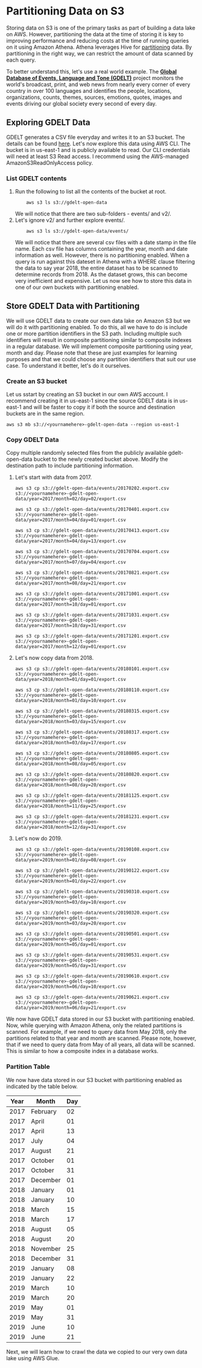 # Partitioning Data on S3

Storing data on S3 is one of the primary tasks as part of building a data lake on AWS. However, partitioning the data at the time of storing it is key to improving performance and reducing costs at the time of running queries on it using Amazon Athena. Athena leverages Hive for [partitioning](https://cwiki.apache.org/confluence/display/Hive/LanguageManual+DDL#LanguageManualDDL-AlterPartition) data. By partitioning in the right way, we can restrict the amount of data scanned by each query.

To better understand this, let's use a real world example. The [**Global Database of Events, Language and Tone (GDELT)**](https://www.gdeltproject.org/) project monitors the world's broadcast, print, and web news from nearly every corner of every country in over 100 languages and identifies the people, locations, organizations, counts, themes, sources, emotions, quotes, images and events driving our global society every second of every day.

## Exploring GDELT Data

GDELT generates a CSV file everyday and writes it to an S3 bucket. The details can be found [here](https://registry.opendata.aws/gdelt/). Let's now explore this data using AWS CLI. The bucket is in us-east-1 and is publicly available to read. Our CLI credentials will need at least S3 Read access. I recommend using the AWS-managed AmazonS3ReadOnlyAccess policy.

### List GDELT contents
1. Run the following to list all the contents of the bucket at root.
    ```
        aws s3 ls s3://gdelt-open-data
    ```
    We will notice that there are two sub-folders - events/ and v2/.
1. Let's ignore v2/ and further explore events/.
    ```
        aws s3 ls s3://gdelt-open-data/events/
    ```
    We will notice that there are several csv files with a date stamp in the file name. Each csv file has columns containing the year, month and date information as well. However, there is no partitioning enabled. When a query is run against this dateset in Athena with a WHERE clause filtering the data to say year 2018, the entire dataset has to be scanned to determine records from 2018. As the dataset grows, this can become very inefficient and expensive. Let us now see how to store this data in one of our own buckets with partitioning enabled.


## Store GDELT Data with Partitioning

We will use GDELT data to create our own data lake on Amazon S3 but we will do it with partitioning enabled. To do this, all we have to do is include one or more partition identifiers in the S3 path. Including multiple such identifiers will result in composite partitioning similar to composite indexes in a regular database. We will implement composite partitioning using year, month and day. Please note that these are just examples for learning purposes and that we could choose any partition identifiers that suit our use case. To understand it better, let's do it ourselves.

### Create an S3 bucket
Let us sstart by creating an S3 bucket in our own AWS account. I recommend creating it in us-east-1 since the source GDELT data is in us-east-1 and will be faster to copy it if both the source and destination buckets are in the same region.
```
aws s3 mb s3://<yournamehere>-gdelt-open-data --region us-east-1
```
### Copy GDELT Data
Copy multiple randomly selected files from the publicly available gdelt-open-data bucket to the newly created bucket above. Modify the destination path to include partitioning information.

1. Let's start with data from 2017.
    ```
    aws s3 cp s3://gdelt-open-data/events/20170202.export.csv s3://<yournamehere>-gdelt-open-data/year=2017/month=02/day=02/export.csv
    ```
    ```
    aws s3 cp s3://gdelt-open-data/events/20170401.export.csv s3://<yournamehere>-gdelt-open-data/year=2017/month=04/day=01/export.csv
    ```
    ```
    aws s3 cp s3://gdelt-open-data/events/20170413.export.csv s3://<yournamehere>-gdelt-open-data/year=2017/month=04/day=13/export.csv
    ```
    ```
    aws s3 cp s3://gdelt-open-data/events/20170704.export.csv s3://<yournamehere>-gdelt-open-data/year=2017/month=07/day=04/export.csv
    ```
    ```
    aws s3 cp s3://gdelt-open-data/events/20170821.export.csv s3://<yournamehere>-gdelt-open-data/year=2017/month=08/day=21/export.csv
    ```
    ```
    aws s3 cp s3://gdelt-open-data/events/20171001.export.csv s3://<yournamehere>-gdelt-open-data/year=2017/month=10/day=01/export.csv
    ```
    ```
    aws s3 cp s3://gdelt-open-data/events/20171031.export.csv s3://<yournamehere>-gdelt-open-data/year=2017/month=10/day=31/export.csv
    ```
    ```
    aws s3 cp s3://gdelt-open-data/events/20171201.export.csv s3://<yournamehere>-gdelt-open-data/year=2017/month=12/day=01/export.csv
    ```
1. Let's now copy data from 2018.
    ```
    aws s3 cp s3://gdelt-open-data/events/20180101.export.csv s3://<yournamehere>-gdelt-open-data/year=2018/month=01/day=01/export.csv
    ```
    ```
    aws s3 cp s3://gdelt-open-data/events/20180110.export.csv s3://<yournamehere>-gdelt-open-data/year=2018/month=01/day=10/export.csv
    ```
    ```
    aws s3 cp s3://gdelt-open-data/events/20180315.export.csv s3://<yournamehere>-gdelt-open-data/year=2018/month=03/day=15/export.csv
    ```
    ```
    aws s3 cp s3://gdelt-open-data/events/20180317.export.csv s3://<yournamehere>-gdelt-open-data/year=2018/month=03/day=17/export.csv
    ```
    ```
    aws s3 cp s3://gdelt-open-data/events/20180805.export.csv s3://<yournamehere>-gdelt-open-data/year=2018/month=08/day=05/export.csv
    ```
    ```
    aws s3 cp s3://gdelt-open-data/events/20180820.export.csv s3://<yournamehere>-gdelt-open-data/year=2018/month=08/day=20/export.csv
    ```
    ```
    aws s3 cp s3://gdelt-open-data/events/20181125.export.csv s3://<yournamehere>-gdelt-open-data/year=2018/month=11/day=25/export.csv
    ```
    ```
    aws s3 cp s3://gdelt-open-data/events/20181231.export.csv s3://<yournamehere>-gdelt-open-data/year=2018/month=12/day=31/export.csv
    ```
1. Let's now do 2019.
    ```
    aws s3 cp s3://gdelt-open-data/events/20190108.export.csv s3://<yournamehere>-gdelt-open-data/year=2019/month=01/day=08/export.csv
    ```
    ```
    aws s3 cp s3://gdelt-open-data/events/20190122.export.csv s3://<yournamehere>-gdelt-open-data/year=2019/month=01/day=22/export.csv
    ```
    ```
    aws s3 cp s3://gdelt-open-data/events/20190310.export.csv s3://<yournamehere>-gdelt-open-data/year=2019/month=03/day=10/export.csv
    ```
    ```
    aws s3 cp s3://gdelt-open-data/events/20190320.export.csv s3://<yournamehere>-gdelt-open-data/year=2019/month=03/day=20/export.csv
    ```
    ```
    aws s3 cp s3://gdelt-open-data/events/20190501.export.csv s3://<yournamehere>-gdelt-open-data/year=2019/month=05/day=01/export.csv
    ```
    ```
    aws s3 cp s3://gdelt-open-data/events/20190531.export.csv s3://<yournamehere>-gdelt-open-data/year=2019/month=05/day=31/export.csv
    ```
    ```
    aws s3 cp s3://gdelt-open-data/events/20190610.export.csv s3://<yournamehere>-gdelt-open-data/year=2019/month=06/day=10/export.csv
    ```
    ```
    aws s3 cp s3://gdelt-open-data/events/20190621.export.csv s3://<yournamehere>-gdelt-open-data/year=2019/month=06/day=21/export.csv
    ```
We now have GDELT data stored in our S3 bucket with partitioning enabled. Now, while querying with Amazon Athena, only the related partitions is scanned. For example, if we need to query data from May 2018, only the partitions related to that year and month are scanned. Please note, however, that if we need to query data from May of all years, all data will be scanned. This is similar to how a composite index in a database works.

### Partition Table
We now have data stored in our S3 bucket with partitioning enabled as indicated by the table below.

Year | Month | Day
------------ | ------------- | -------------
2017 | February | 02
2017 | April | 01
2017 | April | 13
2017 | July | 04
2017 | August | 21
2017 | October | 01
2017 | October | 31
2017 | December | 01
2018 | January | 01
2018 | January | 10
2018 | March | 15
2018 | March | 17
2018 | August | 05
2018 | August | 20
2018 | November | 25
2018 | December | 31
2019 | January | 08
2019 | January | 22
2019 | March | 10
2019 | March | 20
2019 | May | 01
2019 | May | 31
2019 | June | 10
2019 | June | 21

Next, we will learn how to crawl the data we copied to our very own data lake using AWS Glue.